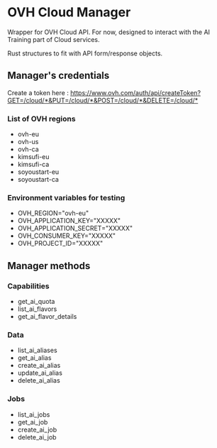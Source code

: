 # OVH Cloud Manager

Wrapper for OVH Cloud API. For now, designed to interact with the AI Training part of Cloud services.

Rust structures to fit with API form/response objects.

## Manager's credentials

Create a token here : <https://www.ovh.com/auth/api/createToken?GET=/cloud/*&PUT=/cloud/*&POST=/cloud/*&DELETE=/cloud/*>

### List of OVH regions

- ovh-eu
- ovh-us
- ovh-ca
- kimsufi-eu
- kimsufi-ca
- soyoustart-eu
- soyoustart-ca

### Environment variables for testing

- OVH_REGION="ovh-eu"
- OVH_APPLICATION_KEY="XXXXX"
- OVH_APPLICATION_SECRET="XXXXX"
- OVH_CONSUMER_KEY="XXXXX"
- OVH_PROJECT_ID="XXXXX"

## Manager methods

### Capabilities

- get_ai_quota
- list_ai_flavors
- get_ai_flavor_details

### Data

- list_ai_aliases
- get_ai_alias
- create_ai_alias
- update_ai_alias
- delete_ai_alias

### Jobs

- list_ai_jobs
- get_ai_job
- create_ai_job
- delete_ai_job
